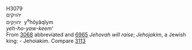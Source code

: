 <body>
  <p>H3079<br>  יהויקים  <br> יְהוֹיָקִים  ‎  y<sup>e</sup>hôyâqı̂ym  <br><i>yeh-ho-yaw-keem‘ </i><br>From <a href="h3068.htm">3068</a> abbreviated and <a href="h6965.htm">6965</a>  <i>Jehovah</i> <i>will</i> <i>raise</i>; <i>Jehojakim</i>, a Jewish king: - Jehoiakim. Compare <a href="h3113.htm">3113</a> <br></p>
 </body>